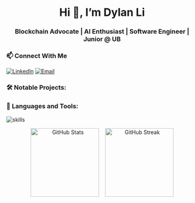 <h1 align="center">Hi 👋, I’m Dylan Li</h1>
<h3 align="center">Blockchain Advocate  |  AI Enthusiast   |  Software Engineer  |  Junior @ UB</h3>

### 📫 Connect With Me

[![LinkedIn](https://skillicons.dev/icons?i=linkedin)](https://www.linkedin.com/in/dylan-li41305/)
[![Email](https://skillicons.dev/icons?i=gmail)](mailto:dli69@buffalo.edu)  

### 🛠 Notable Projects:

### 🔧 Languages and Tools:

![skills](https://skillicons.dev/icons?i=aws,bash,c,css,firebase,git,html,java,javascript,linux,mongodb,mysql,nextjs,python,pytorch,react,selenium,typescript,npm)

<p align="center">
  <img src="https://github-readme-stats.vercel.app/api?username=DylanLi6905&show_icons=true&locale=en" alt="GitHub Stats" height="180"/>
  &nbsp;&nbsp;
  <img src="https://github-readme-streak-stats.herokuapp.com/?user=DylanLi6905" alt="GitHub Streak" height="180"/>
</p>
